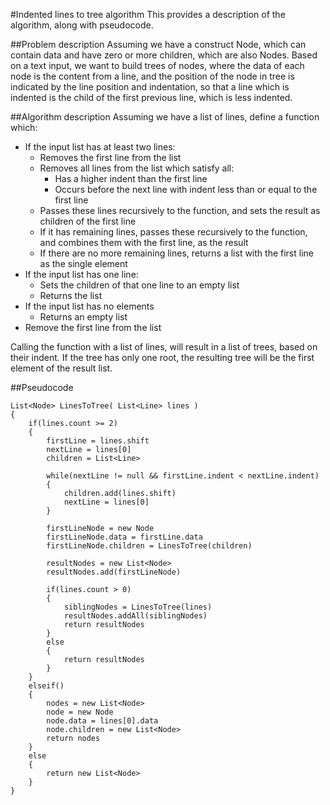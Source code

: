 #Indented lines to tree algorithm
This provides a description of the algorithm, along with pseudocode.

##Problem description
Assuming we have a construct Node, which can contain data and have zero or more
children, which are also Nodes. Based on a text input, we want to build trees
of nodes, where the data of each node is the content from a line, and the
position of the node in tree is indicated by the line position and indentation,
so that a line which is indented is the child of the first previous line, which
is less indented.

##Algorithm description
Assuming we have a list of lines, define a function which:

- If the input list has at least two lines:
    * Removes the first line from the list
    * Removes all lines from the list which satisfy all:
        - Has a higher indent than the first line
        - Occurs before the next line with indent less than or equal to the first line
    * Passes these lines recursively to the function, and sets the result as children of the first line
    * If it has remaining lines, passes these recursively to the function, and combines them with the first line, as the result
    * If there are no more remaining lines, returns a list with the first line as the single element
- If the input list has one line:
    * Sets the children of that one line to an empty list
    * Returns the list
- If the input list has no elements
    * Returns an empty list
- Remove the first line from the list

Calling the function with a list of lines, will result in a list of trees,
based on their indent. If the tree has only one root, the resulting tree will
be the first element of the result list.

##Pseudocode

    List<Node> LinesToTree( List<Line> lines )
    {
        if(lines.count >= 2)
        {
            firstLine = lines.shift
            nextLine = lines[0]
            children = List<Line>

            while(nextLine != null && firstLine.indent < nextLine.indent)
            {
                children.add(lines.shift)
                nextLine = lines[0]
            }

            firstLineNode = new Node
            firstLineNode.data = firstLine.data
            firstLineNode.children = LinesToTree(children)

            resultNodes = new List<Node>
            resultNodes.add(firstLineNode)

            if(lines.count > 0)
            {
                siblingNodes = LinesToTree(lines)
                resultNodes.addAll(siblingNodes)
                return resultNodes
            }
            else
            {
                return resultNodes
            }
        }
        elseif()
        {
            nodes = new List<Node>
            node = new Node
            node.data = lines[0].data
            node.children = new List<Node>
            return nodes
        }
        else
        {
            return new List<Node>
        }
    }
